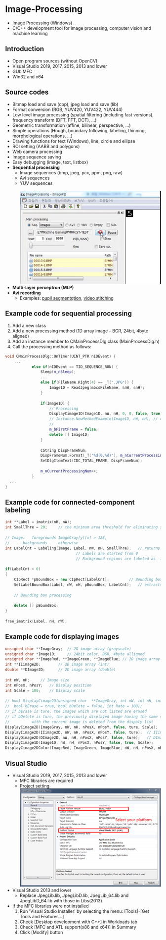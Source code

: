 # Image-Processing
* Image Processing (Windows)
* C/C++ development tool for image processing, computer vision and machine learning

## Introduction
* Open program sources (without OpenCV)
* Visual Studio 2019, 2017, 2015, 2013 and lower 
* GUI: MFC
* Win32 and x64

## Source codes
* Bitmap load and save (cpp), jpeg load and save (lib)
* Format conversion (RGB, YUV420, YUV422, YUV444)
* Low level image processing (spatial filtering (including fast versions), frequency transform (DFT, FFT, DCT), ...)
* Geometric transformation (affine, bilinear, perspective, ...)
* Simple operations (Hough, boundary following, labeling, thinning, morphological operations, ...)
* Drawing functions for text (Windows), line, circle and ellipse
* ROI setting (AABB and polygons)
* Web camera processing
* Image sequence saving
* Easy debugging (image, text, listbox)
* **Sequential processing**
  + Image sequences (bmp, jpeg, pcx, ppm, png, raw)
  + Avi sequences
  + YUV sequences
<br><br> <img src="Image_processing_01.gif"></img>  
* **Multi-layer perceptron (MLP)**
* **Avi recording**
  + Examples: [pupil segmentqtion](https://sites.google.com/site/khuaris/home/pupil-segmentation), [video stitching](https://sites.google.com/site/khuaris/home/video-stitching)

## Example code for sequential processing
1. Add a new class
2. Add a new processing method (1D array image - BGR, 24bit, 4byte aligned) 
3. Add an instance member to CMainProcessDlg class (MainProcessDlg.h)
4. Call the processing method as follows: 
``` C++
void CMainProcessDlg::OnTimer(UINT_PTR nIDEvent) {
    ...
			else if(nIDEvent == TID_SEQUENCE_RUN) {
				Sleep(m_nSleep);
				...
				else if(FileName.Right(4) == _T(".JPG")) {
					Image1D = ReadJpeg(mbcsFileName, &nW, &nH);
				}

				if(Image1D) {
					// Processing
					DisplayCimage1D(Image1D, nW, nH, 0, 0, false, true);
					// Instance.NewMethodExample(Image1D, nW, nH); // call 
					//
					m_bFirstFrame = false;
					delete [] Image1D;
				}
			
				CString DispFrameNum;
				DispFrameNum.Format(_T("%d(0,%d)"), m_nCurrentProcessingNum, m_nSequenceLength-1);
				SetDlgItemText(IDC_TOTAL_FRAME, DispFrameNum);

				m_nCurrentProcessingNum++;
			}
  ...
}
```

## Example code for connected-component labeling
``` C++
int **Label = imatrix(nH, nW);
int SmallThre = 20; 	// the minimum area threshold for eliminating small connected components

// Image: 	foregrounds	ImageGray[y][x] > 128, 
// 		backgrounds 	otherwise
int LabelCnt = Labeling(Image, Label, nW, nH, SmallThre); 	// returns the number of labels
								// Labels are started from 0
								// Background regions are labeled as -1

if(LabelCnt > 0)
{
	CIpRect *pBoundBox = new CIpRect[LabelCnt]; 		// Bounding box (AABB: axis aligned bounding box)
	SetLabelBoundBox(Label, nW, nH, pBoundBox, LabelCnt); 	// extracts bounding boxes
	
	// Bounding box processing
	
	delete [] pBoundBox;
}
		
free_imatrix(Label, nH, nW);
``` 

## Example code for displaying images
``` C++
unsigned char **ImageGray;	// 2D image array (grayscale)
unsigned char *Image1D; 	// 24bit color, BGR, 4byte alligned
unsigned char **ImageRed, **ImageGreen, **ImageBlue; // 2D image array (red, green and blue components)
int **IIimage2D;		// 2D image array (int)
double **DImage2D;		// 2D image array (double)

int nW, nH;		// Image size
int nPosX, nPosY; 	// Display position
int Scale = 100;	// Display scale

// bool DisplayCimage2D(unsigned char  **ImageGray, int nW, int nH, int nPosX, int nPosY, 
//	bool bErase = true, bool bDelete = false, int Rate = 100);
// if bErase is ture, the images which are not listed are erased
// if bDelete is ture, the previously displayed image having the same size and the same position 
//			with the current image is deleted from the dispaly list
DisplayCimage2D(ImageGray, nW, nH, nPosX, nPosY, false, ture, Scale);
DisplayIimage2D(IIimage2D, nW, nH, nPosX, nPosY, false, ture);	// IIimage2D data are normalized to [0, 255]
DisplayDimage2D(DImage2D, nW, nH, nPosX, nPosY, false, ture);	// DImage2D data are normalized to [0, 255]
DisplayCimage1D(Image1D, nW, nH, nPosX, nPosY, false, true, Scale);
DisplayCimage2DColor(ImageRed, ImageGreen, ImageBlue, nW, nH, nPosX, nPosY, false, true, Scale);
``` 

## Visual Studio
* Visual Studio 2019, 2017, 2015, 2013 and lower 
  + MFC libraries are required    	  
  + Project setting
<br> <img src="Image_processing_02.png"></img>  
* Visual Studio 2013 and lower 
  + Replace JpegLib.lib, JpegLibD.lib, JpegLib_64.lib and JpegLibD_64.lib with those in Libs(2013)
* If the MFC libraries were not installed
  1. Run 'Visual Studio Installer' by selecting the menu: [Tools]-[Get Tools and Features...]
  2. Check [Desktop development with C++] in Workloads tab 
  3. Check [MFC and ATL support(x86 and x64)] in Summary
  4. Click [Modify] button
